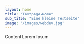 ```yaml
---
layout: home
title: "Testpage-Home"
sub_title: "Eine kleine Testseite"
image: "/images/webdev.jpg"
---
```


Content Lorem Ipsum
